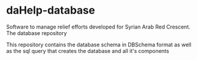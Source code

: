 # daHelp-database
Software to manage relief efforts developed for Syrian Arab Red Crescent. The database repository

This repository contains the database schema in DBSchema format as well as the sql query that creates the database and all it's components
